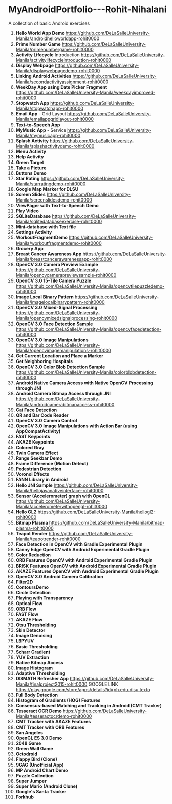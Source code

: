 # MyAndroidPortfolio---Rohit-Nihalani

A collection of basic Android exercises

1. **Hello World App Demo** https://github.com/DeLaSalleUniversity-Manila/androidhelloworldapp-rohit0000
2. **Prime Number Game** https://github.com/DeLaSalleUniversity-Manila/primenumbergame-rohit0000
3. **Activity Lifecycle** Introduction https://github.com/DeLaSalleUniversity-Manila/activitylifecycleintroduction-rohit0000
4. **Display Webpage** https://github.com/DeLaSalleUniversity-Manila/displaywebpagedemo-rohit0000
5. **Linking Android Activities** https://github.com/DeLaSalleUniversity-Manila/secondactivityassignment-rohit0000
6. **WeekDay App using Date Picker Fragment** https://github.com/DeLaSalleUniversity-Manila/weekdayimproved-rohit0000
7. **Stopwatch App** https://github.com/DeLaSalleUniversity-Manila/stopwatchapp-rohit0000
8. **Email App** - Grid Layout https://github.com/DeLaSalleUniversity-Manila/emailappgridlayout-rohit0000
9. **Text-to-Speech App** 
10. **MyMusic App** - Service https://github.com/DeLaSalleUniversity-Manila/mymusicapp-rohit0000
11. **Splash Activity** https://github.com/DeLaSalleUniversity-Manila/splashactivitydemo-rohit0000
12. **Menu Activity** 
13. **Help Activity** 
14. **Green Target** 
15. **Take a Picture** 
16. **Buttons Demo** 
17. **Star Rating** https://github.com/DeLaSalleUniversity-Manila/starratingdemo-rohit0000
18. **Google Map Marker for DLSU** 
19. **Screen Slides** https://github.com/DeLaSalleUniversity-Manila/screenslidesdemo-rohit0000
20. **ViewPager with Text-to-Speech Demo** 
21. **Play Video** 
22. **SQLiteDatabase** https://github.com/DeLaSalleUniversity-Manila/sqlitedatabaseexercise-rohit0000
23. **Mini-database with Text file** 
24. **Settings Activity** 
25. **WorkoutFragmentDemo** https://github.com/DeLaSalleUniversity-Manila/workoutfragmentdemo-rohit0000
26. **Grocery App** 
27. **Breast Cancer Awareness App** https://github.com/DeLaSalleUniversity-Manila/breastcancerawarenessapp-rohit0000
28. **OpenCV 3.0 Camera Preview Example** https://github.com/DeLaSalleUniversity-Manila/opencvcamerapreviewsample-rohit0000
29. **OpenCV 3.0 15-Tile Camera Puzzle** https://github.com/DeLaSalleUniversity-Manila/opencvtilepuzzledemo-rohit0000
30. **Image Local Binary Pattern** https://github.com/DeLaSalleUniversity-Manila/imagelocalbinarypattern-rohit0000
31. **OpenCV 3.0 Mixed-Signal Processing**   https://github.com/DeLaSalleUniversity-Manila/opencvmixedsignalprocessing-rohit0000
32. **OpenCV 3.0 Face Detection Sample** https://github.com/DeLaSalleUniversity-Manila/opencvfacedetection-rohit0000
33. **OpenCV 3.0 Image Manipulations** https://github.com/DeLaSalleUniversity-Manila/opencvimagemanipulations-rohit0000
34. **Get Current Location and Place a Marker** 
35. **Get Neighboring Hospitals** 
36. **OpenCV 3.0 Color Blob Detection Sample** https://github.com/DeLaSalleUniversity-Manila/colorblobdetection-rohit0000
37. **Android Native Camera Access with Native OpenCV Processing through JNI** 
38. **Android Camera Bitmap Access through JNI** https://github.com/DeLaSalleUniversity-Manila/androidcamerabitmapaccess-rohit0000
39. **Cat Face Detection** 
40. **QR and Bar Code Reader** 
41. **OpenCV 3.0 Camera Control** 
42. **OpenCV 3.0 Image Manipulations with Action Bar (using AppCompatActivity)** 
43. **FAST Keypoints** 
44. **AKAZE Keypoints** 
45. **Colored Gray** 
46. **Twin Camera Effect** 
47. **Range Seekbar Demo** 
48. **Frame Difference (Motion Detect)** 
49. **Pedestrian Detection** 
50. **Voronoi Effects** 
51. **FANN Library in Android** 
52. **Hello JNI Sample** https://github.com/DeLaSalleUniversity-Manila/hellojavanativeinterface-rohit0000
53. **Sensor (Accelerometer) graph with OpenGL** https://github.com/DeLaSalleUniversity-Manila/accelerometerwithopengl-rohit0000
54. **Hello GL2** https://github.com/DeLaSalleUniversity-Manila/hellogl2-rohit0000
55. **Bitmap Plasma** https://github.com/DeLaSalleUniversity-Manila/bitmap-plasma-rohit0000
56. **Teapot Render** https://github.com/DeLaSalleUniversity-Manila/teapotrender-rohit0000
57. **Face Detection in OpenCV with Gradle Experimental Plugin** 
58. **Canny Edge OpenCV with Android Experimental Gradle Plugin** 
59. **Color Reduction** 
60. **ORB Features OpenCV with Android Experimental Gradle Plugin** 
61. **BRISK Features OpenCV with Android Experimental Gradle Plugin** 
62. **AKAZE Features OpenCV with Android Experimental Gradle Plugin** 
63. **OpenCV 3.0 Android Camera Calibration** 
64. **Filter2D** 
65. **ContoursDemo** 
66. **Circle Detection** 
67. **Playing with Transparency** 
68. **Optical Flow** 
69. **ORB Flow** 
70. **FAST Flow** 
71. **AKAZE Flow** 
72. **Otsu Thresholding** 
73. **Skin Detector** 
74. **Image Denoising** 
75. **LBPYUV** 
76. **Basic Thresholding** 
77. **Scharr Gradient** 
78. **YUV Extraction** 
79. **Native Bitmap Access** 
80. **Image Histogram** 
81. **Adaptive Thresholding** 
82. **DISMATH Refresher App** https://github.com/DeLaSalleUniversity-Manila/finalproject2015-rohit0000 GOOGLE LINK https://play.google.com/store/apps/details?id=ph.edu.dlsu.texto
83. **Full Body Detection** 
84. **Histogram of Gradients (HOG) Features** 
85. **Consensus-based Matching and Tracking in Android (CMT Tracker)** 
86. **Tesseract OCR Demo** https://github.com/DeLaSalleUniversity-Manila/tesseractocrdemo-rohit0000
87. **CMT Tracker with AKAZE Features** 
88. **CMT Tracker with ORB Features** 
89. **San Angeles** 
90. **OpenGL ES 3.0 Demo** 
91. **2048 Game** 
92. **Green Wall Game** 
93. **Octodroid** 
94. **Flappy Bird (Clone)** 
95. **9GAG (Unofficial App)** 
96. **MP Android Chart Demo** 
97. **Puzzle Collection** 
98. **Super Jumper** 
99. **Super Mario (Android Clone)** 
100. **Google's Santa Tracker** 
101. **Forkhub** 
